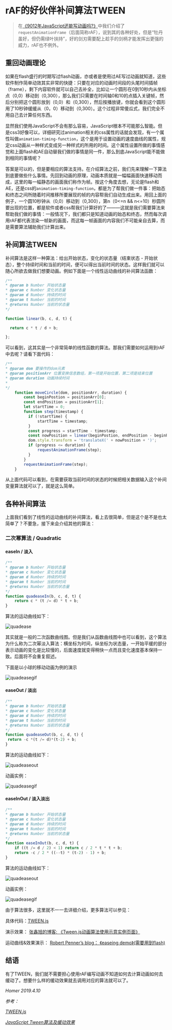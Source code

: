 # rAF的好伙伴补间算法TWEEN

> 在[《9012年JavaScript还能写动画吗?》](../requsetAnimationFrame/requetAnimationFrame)中我们介绍了`requestAnimationFrame`（后面简称rAF），说到其的各种好处，但是“牡丹虽好，但仍需绿叶扶持”，好的剑刃需要配上趁手的剑柄才能发挥出更强的威力，rAF也不例外。

## 重回动画理论

如果在flash盛行的时期写过flash动画，亦或者是使用过AE写过动画就知道，这些软件制作简单动效其实非常的快捷：只要在对应的动画时间段的头尾时间插帧（frame），剩下内容软件就可以自己去补全，比如让一个圆形在0到10秒内从坐标点（0,0）移动到（0,300），那么我们只需要在时间轴0和10的点插入关键帧，然后分别把这个圆形放到（0,0）和（0,300），然后按播放键，你就会看到这个圆形用了10秒钟缓缓从（0，0）移动到（0,300）。这个过程非常傻瓜式，我们完全不用自己去计算任何东西。

显然我们使用JavaScript不会有那么容易，JavaScript根本不可能那么智能。但是css3好像可以，详细研究过animation相关的css属性的话就会发现，有一个属性叫做`animation-timing-function`，这个是用于设置动画的速度曲线的属性，规定css动画从一种样式变成另一种样式的所用的时间。这个属性设置所做的事情感觉和上面flash和AE自动替我们做的事情是同一件，那么到底JavaScript能不能做到相同的事情呢？

答案是可以的，但是要相应的算法支持。在介绍算法之前，我们先来理解一下算法到底要做些什么事情。先回到动画的原理，动画本质就是一幅幅画面快速移动而成，这里的每一幅静态的画面我们称作为帧。按这个角度去想，无论是flash和AE，还是css的`animation-timing-function`，都是为了帮我们做一件事：把始态和终态之间所随着时间推移所要展现的帧的内容帮我们自动生成出来。用回上面的例子，一个圆10秒钟从（0,0）移动到（0,300），第n（0<=n && n<=10）秒圆所要出现的位置，都是软件或者css帮我们计算好的了———这就是我们需要算法来帮助我们做的事情：一般情况下，我们都只是知道动画的始态和终态，然而每次调用rAF都代表渲染一帧新的画面，而这每一帧画面的内容我们不可能亲自去算，而是需要算法辅助我们计算出来。

## 补间算法TWEEN

补间算法是这样一种算法：给出开始状态，变化的状态量（结束状态 - 开始状态），整个持续时间和当前的时间，便可以得出当前时间的状态。这样我们就可以随心所欲去做我们想要动画。例如下面是一个线性运动曲线的补间算法函数：

```javascript
/**
* @param b Number 开始状态量
* @param c Number 变化状态量
* @param d Number 持续的时间
* @param t Number 当前的时间
* @returns Number 当前的状态量
*/

function linear(b, c, d, t) {

  return c * t / d + b;

};
```
可以看到，这其实是一个非常简单的线性函数的算法。那我们需要如何运用到rAF中去呢？请看下面代码：

```javascript
/**
* @param dom 要操作的dom元素
* @param positionArr 位置变换信息数组，第一项是开始位置，第二项是结束位置
* @param duration 动画持续时间
* 
*/
    function moveCircle(dom, positionArr, duration) {
        const beginPostion = positionArr[0];
        const endPosition = positionArr[1];
        let startTime = 0;
        function step(timestamp) {
          if (!startTime) {
              startTime = timestamp;
          }
          const progress = startTime - timestamp;
          const nowPosition = linear(beginPostion, endPosition - beginPostion, duration, progress); // 引用补间算法来获取当前时间的位置状态
          dom.style.transform = 'translateX(' + nowPosition + ')';
          if (progress <= duration) {
              requestAnimationFrame(step);
          }
        }
        requestAnimationFrame(step);
    }
```
从上面代码可以看到，在需要获取当前时间的状态的时候把相关数据输入这个补间变量算法就可以了，就是这么简单。

## 各种补间算法

上面我们看到了线性的运动曲线的补间算法，看上去很简单，但是这个是不是也太简单了？不要急，接下来会介绍其他的算法：

### 二次幂算法 / Quadratic 

#### easeIn / 淡入

```javascript
/**
* @param b Number 开始状态量
* @param c Number 变化状态量
* @param d Number 持续的时间
* @param t Number 当前的时间
* @returns Number 当前的状态量
*/
function quadeaseIn(b, c, d, t) {
    return c * (t /= d) * t + b;
}
```
算法的运动曲线如下：

![quadease](./img/easeInQuad.png)

其实就是一般的二次函数曲线图。但是我们从函数曲线图中也可以看到，这个算法为什么称为二次幂淡入算法：横坐标为时间，纵坐标为状态量，一开始平缓的部分表示动画的变化是比较慢的，后面速度就变得稍快一点而且变化速度基本保持一致。后面将不会重复叙述。

下面是以小球的移动动画为例的演示

![quadeasegif](./img/easeInQuad.gif)

#### easeOut / 淡出

```javascript
/**
* @param b Number 开始状态量
* @param c Number 变化状态量
* @param d Number 持续的时间
* @param t Number 当前的时间
* @returns Number 当前的状态量
*/
function quadeaseOut(b, c, d, t) {
 return -c *(t /= d)*(t-2) + b;
}
```
算法的运动曲线如下：

![quadeaseout](./img/easeOutQuad.png)

动画实例：

![quadeasegif](./img/easeOutQuad.gif)

#### easeInOut / 淡入淡出

```javascript
/**
* @param b Number 开始状态量
* @param c Number 变化状态量
* @param d Number 持续的时间
* @param t Number 当前的时间
* @returns Number 当前的状态量
*/
function easeInOut(b, c, d, t) {
    if ((t /= d / 2) < 1) return c / 2 * t * t + b;
    return -c / 2 * ((--t) * (t-2) - 1) + b;
}
```
算法的运动曲线如下：

![quadeaseout](./img/easeInOutQuad.png)

动画实例：

![quadeasegif](./img/easeInOutQuad.gif)

由于算法很多，这里就不一一去详细介绍，更多算法可以参见：

具体代码：[TWEEN.js](./TWEEN.js)

演示效果： [张鑫旭的博客: 《Tween.js动画算法使用示意实例页面》](https://www.zhangxinxu.com/study/201612/how-to-use-tween-js.html)

运动曲线&效果演示： [Robert Penner’s blog： 《easeing demo》(需要用到flash)](http://robertpenner.com/easing/easing_demo.html)

## 结语

有了TWEEN，我们就不需要担心使用rAF编写动画不知道如何去计算动画如何去缓动了。想要什么样的缓动效果就去调用对应的算法就可以了。

*Homer 2019.4.10*

*参考：*

[*TWEEN.js*](https://github.com/zhangxinxu/Tween)

[*JavaScript Tween算法及缓动效果*](http://www.cnblogs.com/cloudgamer/archive/2009/01/06/Tween.html)

